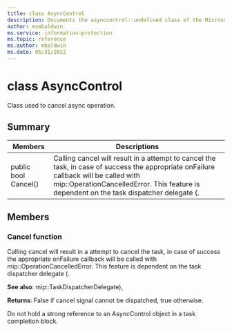 ```yaml
---
title: class AsyncControl 
description: Documents the asynccontrol::undefined class of the Microsoft Information Protection (MIP) SDK.
author: msmbaldwin
ms.service: information-protection
ms.topic: reference
ms.author: mbaldwin
ms.date: 05/31/2022
---
```


# class AsyncControl 
Class used to cancel async operation.
  
## Summary
 Members                        | Descriptions                                
--------------------------------|---------------------------------------------
public bool Cancel()  |  Calling cancel will result in a attempt to cancel the task, in case of success the appropriate onFailure callback will be called with mip::OperationCancelledError. This feature is dependent on the task dispatcher delegate (.
  
## Members
  
### Cancel function
Calling cancel will result in a attempt to cancel the task, in case of success the appropriate onFailure callback will be called with mip::OperationCancelledError. This feature is dependent on the task dispatcher delegate (.
  
**See also**: mip::TaskDispatcherDelegate),

  
**Returns**: False if cancel signal cannot be dispatched, true otherwise.

Do not hold a strong reference to an AsyncControl object in a task completion block.
